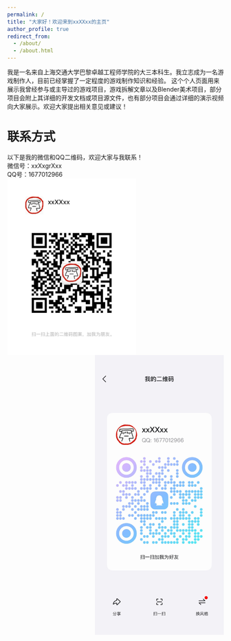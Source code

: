 ```yaml
---
permalink: /
title: "大家好！欢迎来到xxXXxx的主页"
author_profile: true
redirect_from: 
  - /about/
  - /about.html
---
```


我是一名来自上海交通大学巴黎卓越工程师学院的大三本科生。我立志成为一名游戏制作人，目前已经掌握了一定程度的游戏制作知识和经验。
这个个人页面用来展示我曾经参与或主导过的游戏项目，游戏拆解文章以及Blender美术项目，部分项目会附上其详细的开发文档或项目源文件，也有部分项目会通过详细的演示视频向大家展示。欢迎大家提出相关意见或建议！


# 联系方式
以下是我的微信和QQ二维码，欢迎大家与我联系！  
微信号：xxXxgrXxx  
QQ号：1677012966  
<img src="WechatQR.png" width = "300" align=left />  
<img src="QQ_QR.png" width = "300" align=right />





